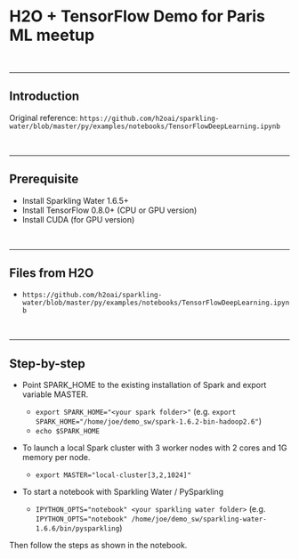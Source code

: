 # H2O + TensorFlow Demo for Paris ML meetup

<br><hr>

## Introduction

Original reference: `https://github.com/h2oai/sparkling-water/blob/master/py/examples/notebooks/TensorFlowDeepLearning.ipynb`

<br><hr>

## Prerequisite

- Install Sparkling Water 1.6.5+
- Install TensorFlow 0.8.0+ (CPU or GPU version)
- Install CUDA (for GPU version)

<br><hr>

## Files from H2O

- `https://github.com/h2oai/sparkling-water/blob/master/py/examples/notebooks/TensorFlowDeepLearning.ipynb`

<br><hr>

## Step-by-step

- Point SPARK_HOME to the existing installation of Spark and export variable MASTER.
    - `export SPARK_HOME="<your spark folder>"` (e.g. `export SPARK_HOME="/home/joe/demo_sw/spark-1.6.2-bin-hadoop2.6"`)
    - `echo $SPARK_HOME`

- To launch a local Spark cluster with 3 worker nodes with 2 cores and 1G memory per node.
    - `export MASTER="local-cluster[3,2,1024]"`

- To start a notebook with Sparkling Water / PySparkling
    - `IPYTHON_OPTS="notebook" <your sparkling water folder>` (e.g. `IPYTHON_OPTS="notebook" /home/joe/demo_sw/sparkling-water-1.6.6/bin/pysparkling`)

Then follow the steps as shown in the notebook.

<br>
